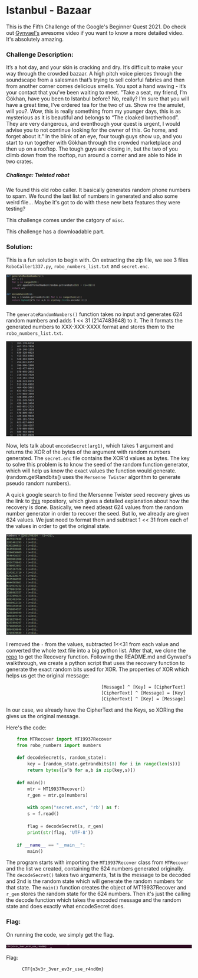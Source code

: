 # Istanbul - Bazaar 

This is the Fifth Challenge of the Google's Beginner Quest 2021. Do check out [Gynvael's](https://www.youtube.com/watch?v=RsfjKZsJGgo) awesome video if you want to know a more detailed video.
It's absolutely amazing.

### Challenge Description:
  It’s a hot day, and your skin is cracking and dry. It’s difficult to make your way through the crowded bazaar. A high pitch voice pierces 
  through the soundscape from a salesman that’s trying to sell colorful fabrics and then from another corner comes delicious smells. You spot 
  a hand waving - it’s your contact that you’ve been waiting to meet. "Take a seat, my friend, I’m Gökhan, have you been to Istanbul before? 
  No, really? I’m sure that you will have a great time, I’ve ordered tea for the two of us. Show me the amulet, will you?. Wow, this is really 
  something from my younger days, this is as mysterious as it is beautiful and belongs to “The cloaked brotherhood”. They are very dangerous, 
  and eventhough your quest is urgent, I would advise you to not continue looking for the owner of this. Go home, and forget about it." In the 
  blink of an eye, four tough guys show up, and you start to run together with Gökhan through the crowded marketplace and then up on a rooftop. 
  The tough guys are closing in, but the two of you climb down from the rooftop, run around a corner and are able to hide in two crates.

  ##### Challenge: Twisted robot
  We found this old robo caller. It basically generates random phone numbers to spam. We found the last list of numbers in generated and also 
  some weird file... Maybe it's got to do with these new beta features they were testing?
  
  This challenge comes under the catgory of `misc`.
  
  This challenge has a downloadable part.
  
### Solution:
  This is a fun solution to begin with. On extracting the zip file, we see 3 files `RoboCaller1337.py`, `robo_numbers_list.txt` and `secret.enc`.
  
  ![Code_snippet_1](code_snippet_1.png)
  
  The `generateRandomNumbers()` function takes no input and generates 624 random numbers and adds 1 << 31 (2147483648) to it. The it formats the generated
  numbers to XXX-XXX-XXXX format and stores them to the `robo_numbers_list.txt`. 
  
  ![Robo_Numbers_List](robo_list.png)
  
  Now, lets talk about `encodeSecret(arg1)`, which takes 1 argument and returns the XOR of the bytes of the argument with random numbers generated. The `secret.enc`
  file contains the XOR'd values as bytes. The key to solve this problem is to know the seed of the random function generator, which will help us know the exact
  values the function would generate. (random.getRandbits() uses the `Mersenne Twister` algorithm to generate pseudo random numbers).
  
  A quick google search to find the Mersenne Twister seed recovery gives us the link to [this](https://github.com/eboda/mersenne-twister-recover) repository, which
  gives a detailed explanation about how the recovery is done. Basically, we need atleast 624 values from the random number generator in order to recover the seed.
  But lo, we already are given 624 values. We just need to format them and subtract 1 << 31 from each of the values in order to get the original state.
  
  ![Robo_Numbers_List_updated](robo_list_updated.png)
  
  I removed the `-` from the values, subtracted 1<<31 from each value and converted the whole text file into a big python list. After that, we clone the [repo](https://github.com/eboda/mersenne-twister-recover)
  to get the Recovery function. Following the README.md and Gynvael's walkthrough, we create a python script that uses the recovery function to generate the exact
  random bits used for XOR.
  The properties of XOR which helps us get the original message:
  
                                        [Message] ^ [Key] = [CipherText]
                                        [CipherText] ^ [Message] = [Key]
                                        [CipherText] ^ [Key] = [Message]
                                        
  In our case, we already have the CipherText and the Keys, so XORing the gives us the original message.
  
  Here's the code:
  ```python
      from MTRecover import MT19937Recover
      from robo_numbers import numbers

      def decodeSecret(s, random_state):
          key = [random_state.getrandbits(8) for i in range(len(s))]
          return bytes([a^b for a,b in zip(key,s)])

      def main():
          mtr = MT19937Recover()
          r_gen = mtr.go(numbers)

          with open("secret.enc", 'rb') as f:
          s = f.read()

          flag = decodeSecret(s, r_gen)
          print(str(flag, 'UTF-8'))

      if __name__ == "__main__":
          main()
   ```
   The program starts with importing the `MT19937Recover` class from `MTRecover` and the list we created, containing the 624 numbers generated originally.
   The `decodeSecret()` takes two arguments, 1st is the message to be decoded and 2nd is the random state which will generate the random numbers for that state.
   The `main()` function creates the object of MT19937Recover and `r_gen` stores the random state for the 624 numbers. Then it's just the calling the decode function
   which takes the encoded message and the random state and does exactly what encodeSecret does.
   
### Flag:
   On running the code, we simply get the flag.
   
   ![Output](output.png)
   
   Flag:
          
          CTF{n3v3r_3ver_ev3r_use_r4nd0m}
   
   

